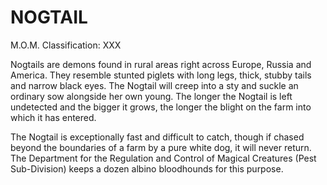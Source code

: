 # NOGTAIL  
M.O.M. Classification: XXX  
  
Nogtails are demons found in rural areas right across Europe, Russia and America. They resemble stunted piglets with long legs, thick, stubby tails and narrow black eyes. The Nogtail will creep into a sty and suckle an ordinary sow alongside her own young. The longer the Nogtail is left undetected and the bigger it grows, the longer the blight on the farm into which it has entered.  
  
The Nogtail is exceptionally fast and difficult to catch, though if chased beyond the boundaries of a farm by a pure white dog, it will never return. The Department for the Regulation and Control of Magical Creatures (Pest Sub-Division) keeps a dozen albino bloodhounds for this purpose.  
  

